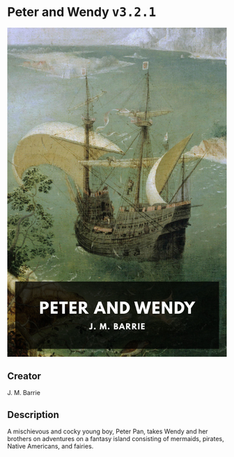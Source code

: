 
# Peter and Wendy <kbd>v3.2.1</kbd>

<center>
  <img src="./cover-1024.jpg"/>
</center>

## Creator
J. M. Barrie

## Description
A mischievous and cocky young boy, Peter Pan, takes Wendy and her brothers on adventures on a fantasy island consisting of mermaids, pirates, Native Americans, and fairies.
